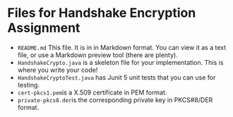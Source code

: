 # Files for Handshake Encryption Assignment

- `README.md` This file. It is in in Markdown format. You can view it as a text file, or use a Markdown preview tool (there are plenty). 
- `HandshakeCrypto.java` is a skeleton file for your implementation. This is where you write your code!
- `HandshakeCryptoTest.java` has Junit 5 unit tests that you can use for testing. 
- `cert-pkcs1.pem`is a X.509 certificate in PEM format.
- `private-pkcs8.der`is the corresponding private key in PKCS#8/DER format.


